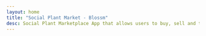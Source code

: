 ```yaml
---
layout: home
title: "Social Plant Market - Blossm"
desc: Social Plant Marketplace App that allows users to buy, sell and trade plants easily.
---
```

